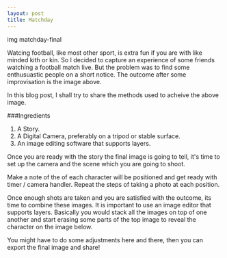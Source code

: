 ```yaml
---
layout: post
title: Matchday
---
```

img matchday-final

Watcing football, like most other sport, is extra fun if you are with like minded kith or kin. 
So I decided to capture an experience of some friends watching a football match live. 
But the problem was to find some enthusuastic people on a short notice.
The outcome after some improvisation is the image above.

In this blog post, I shall try to share the methods used to acheive the above image.

###Ingredients
1. A Story.
2. A Digital Camera, preferably on a tripod or stable surface.
3. An image editing software that supports layers.

Once you are ready with the story the final image is going to tell, it's time to set up the camera and the scene which you are going to shoot.

Make a note of the of each character will be positioned and get ready with timer / camera handler. Repeat the steps of taking a photo at each position.

Once enough shots are taken and you are satisfied with the outcome, its time to combine these images. 
It is important to use an image editor that supports layers. 
Basically you would stack all the images on top of one another and start erasing some parts of the top image to reveal the character on 
the image below.

You might have to do some adjustments here and there, then you can export the final image and share!
